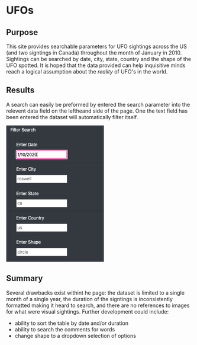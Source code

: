 # UFOs
## Purpose
This site provides searchable parameters for UFO sightings across the US (and two signtings in Canada) throughout the month of January in 2010. Sightings can be searched by date, city, state, country and the shape of the UFO spotted. It is hoped that the data provided can help inquisitive minds reach a logical assumption about the *reality* of UFO's in the world.

## Results
A search can easily be preformed by entered the search parameter into the relevent data field on the leftheand side of the page. One the text field has been entered the dataset will automatically filter itself. 

![search text entry exapmle image](https://github.com/mmdemars/UFOs/blob/main/ufosearch.png?raw=true)

## Summary
Several drawbacks exist withint he page: the dataset is limited to a single month of a single year, the duration of the signtings is inconsistently formatted making it heard to search, and there are no references to images for what were visual sightings. Further development could include:
- ability to sort the table by date and/or duration
- ability to search the comments for words
- change shape to a dropdown selection of options

